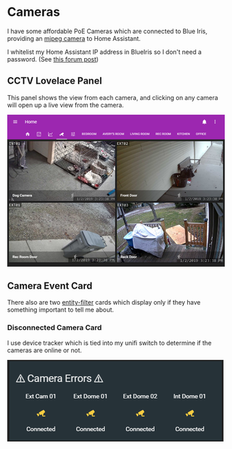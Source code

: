# Cameras
I have some affordable PoE Cameras which are connected to Blue Iris, providing
an [mjpeg camera](https://www.home-assistant.io/components/camera.mjpeg/) to Home Assistant.

I whitelist my Home Assistant IP address in BlueIris so I don't need a password.
(See [this forum post](https://community.home-assistant.io/t/blue-iris-integration-tutorial/71863/9?u=nwesterhausen))

## CCTV Lovelace Panel
This panel shows the view from each camera, and clicking on any camera will open
up a live view from the camera.

![cctv panel](images/cctv-panel.png)

## Camera Event Card
There also are two [entity-filter]() cards which display only if they have something
important to tell me about.

### Disconnected Camera Card
I use device tracker which is tied into my unifi switch to determine if the cameras
are online or not.

![camera disconnected panel](images/cctv-disconnected.png)